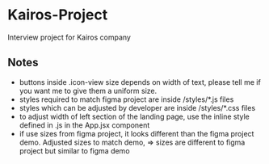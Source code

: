 # Kairos-Project 

Interview project for Kairos company


## Notes
* buttons inside .icon-view size depends on width of text, please tell me if you want me to give them a uniform size.
* styles required to match figma project are inside /styles/*.js files
* styles which can be adjusted by developer are inside /styles/*.css files
* to adjust width of left section of the landing page, use the inline style defined in .js in the App.jsx component
* if use sizes from figma project, it looks different than the figma project demo.  Adjusted sizes to match demo, => sizes are different to figma project but similar to figma demo
